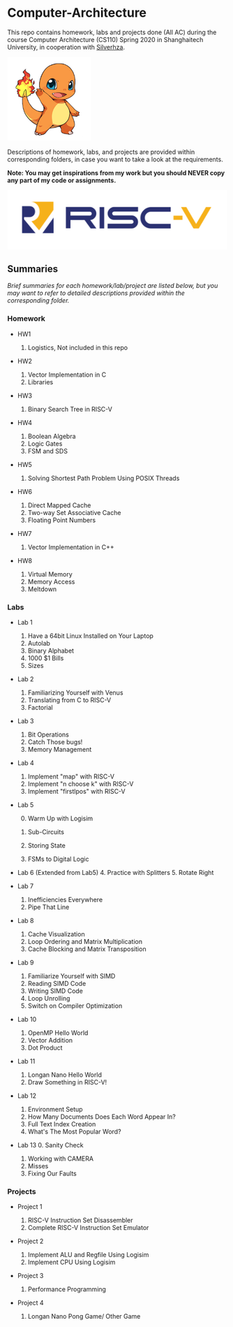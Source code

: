 # Computer-Architecture
This repo contains homework, labs and projects done (All AC) during the course Computer Architecture (CS110) Spring 2020 in Shanghaitech University, in cooperation with [Silverhza](https://github.com/Silverhza).

<img src="README_img/dragon.png" style="zoom: 67%;" />

Descriptions of homework, labs, and projects are provided within corresponding folders, in case you want to take a look at the requirements.

**Note: You may get inspirations from my work but you should NEVER copy any part of my code or assignments.**

<img src="README_img/RISC-V-Logo.png" style="zoom:150%;" />

## Summaries

*Brief summaries for each homework/lab/project are listed below, but you may want to refer to detailed descriptions provided within the corresponding folder.*

### Homework

- HW1
    1. Logistics, Not included in this repo

- HW2
    1. Vector Implementation in C
    2. Libraries

- HW3
    1. Binary Search Tree in RISC-V

- HW4
    1. Boolean Algebra
    2.  Logic Gates
    3.  FSM and SDS

- HW5
    1.  Solving Shortest Path Problem Using POSIX Threads

- HW6
    1. Direct Mapped Cache
    2. Two-way Set Associative Cache
    3. Floating Point Numbers

- HW7
    1. Vector Implementation in C++

- HW8
    1. Virtual Memory
    2. Memory Access
    3. Meltdown

### Labs

- Lab 1
    1. Have a 64bit Linux Installed on Your Laptop
    2. Autolab
    3. Binary Alphabet
    4. 1000 $1 Bills
    5. Sizes
- Lab 2
    1. Familiarizing Yourself with Venus
    2. Translating from C to RISC-V
    3. Factorial
- Lab 3
    1. Bit Operations
    2. Catch Those bugs!
    3. Memory Management

- Lab 4
    1. Implement "map" with RISC-V
    2. Implement "n choose k" with RISC-V
    3. Implement "firstlpos" with RISC-V

- Lab 5

    0. Warm Up with Logisim

    1. Sub-Circuits
    2. Storing State
    3. FSMs to Digital Logic

- Lab 6 (Extended from Lab5)
    4. Practice with Splitters
    5. Rotate Right

- Lab 7
    1. Inefficiencies Everywhere
    2. Pipe That Line

- Lab 8
    1. Cache Visualization
    2. Loop Ordering and Matrix Multiplication
    3. Cache Blocking and Matrix Transposition

- Lab 9
    1. Familiarize Yourself with SIMD
    2. Reading SIMD Code
    3. Writing SIMD Code
    4. Loop Unrolling
    5. Switch on Compiler Optimization

- Lab 10
    1. OpenMP Hello World
    2. Vector Addition
    3. Dot Product

- Lab 11
    1. Longan Nano Hello World
    2. Draw Something in RISC-V!

- Lab 12
    1. Environment Setup
    2. How Many Documents Does Each Word Appear In?
    3. Full Text Index Creation
    4. What's The Most Popular Word?

- Lab 13
    0. Sanity Check
    1. Working with CAMERA
    2. Misses
    3. Fixing Our Faults

### Projects

- Project 1
    1. RISC-V Instruction Set Disassembler
    2. Complete RISC-V Instruction Set Emulator

- Project 2
    1. Implement ALU and Regfile Using Logisim
    2. Implement CPU Using Logisim

- Project 3
    1. Performance Programming

- Project 4
    1. Longan Nano Pong Game/ Other Game